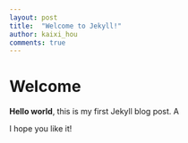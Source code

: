 ```yaml
---
layout: post
title:  "Welcome to Jekyll!"
author: kaixi_hou
comments: true
---
```

# Welcome

**Hello world**, this is my first Jekyll blog post. A

I hope you like it!
